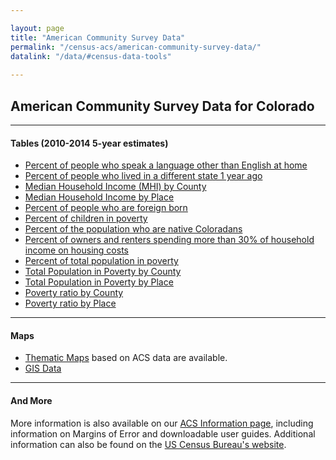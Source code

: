 ```yaml
---

layout: page
title: "American Community Survey Data"
permalink: "/census-acs/american-community-survey-data/"
datalink: "/data/#census-data-tools"
    
---
```

## American Community Survey Data for Colorado
- - -

#### Tables (2010-2014 5-year estimates)

- [Percent of people who speak a language other than English at home](https://drive.google.com/open?id=0B-vz6H4k4SESRDRLYmlCVVBqRkU&authuser=0)
- [Percent of people who lived in a different state 1 year ago](https://drive.google.com/open?id=0B-vz6H4k4SESTXBHSFRvc0s2LTQ&authuser=0)
- [Median Household Income (MHI) by County](https://drive.google.com/open?id=0B-vz6H4k4SESb3pGZXcxbjdCa1U&authuser=0)
- [Median Household Income by Place](https://drive.google.com/open?id=0B-vz6H4k4SESNUw5S193Y2M1VFE&authuser=0)
- [Percent of people who are foreign born](https://drive.google.com/open?id=0B-vz6H4k4SESVjF2OGg1WW4zLUE&authuser=0)
- [Percent of children in poverty](https://drive.google.com/open?id=0B-vz6H4k4SESb2gzMkQ5TmJuSW8&authuser=0)
- [Percent of the population who are native Coloradans](https://drive.google.com/open?id=0B-vz6H4k4SEST2VuQ1BVWjMtOHM&authuser=0)
- [Percent of owners and renters spending more than 30% of household income on housing costs](https://drive.google.com/open?id=0B-vz6H4k4SESbGptNXk5eHY0S1E&authuser=0)
- [Percent of total population in poverty](https://drive.google.com/open?id=0B-vz6H4k4SESRUV6SEYzRzVXSlk&authuser=0)
- [Total Population in Poverty by County](https://drive.google.com/open?id=0B-vz6H4k4SESemttQl9UNUVZLTA&authuser=0)
- [Total Population in Poverty by Place](https://drive.google.com/open?id=0B-vz6H4k4SESUXMzQmZqSGY3ejA&authuser=0)
- [Poverty ratio by County](https://drive.google.com/open?id=0B-vz6H4k4SESS01fbUMyUExGaFU&authuser=0)
- [Poverty ratio by Place](https://drive.google.com/open?id=0B-vz6H4k4SESRHdVb2x2VTJ6UlU&authuser=0)

- - -

#### Maps

- [Thematic Maps](/gis/thematic-maps#thematic-maps) based on ACS data are available.
- [GIS Data](/gis/gis-data#gis-data)


- - -

#### And More

More information is also available on our [ACS Information page](/census-acs/american-community-survey-information#american-community-survey-information), including information on Margins of Error and downloadable user guides. Additional information can also be found on the [US Census Bureau\'s website](http://www.census.gov/).